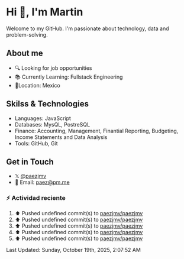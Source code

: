 # Hi 👋, I'm Martin

Welcome to my GitHub. I'm passionate about technology, data and problem-solving.

## About me

- 🔍 Looking for job opportunities
- 📚 Currently Learning: Fullstack Engineering
- 📍Location: Mexico

## Skilss & Technologies

- Languages: JavaScript
- Databases: MysQL, PostreSQL
- Finance: Accounting, Management, Finantial Reporting, Budgeting, Income Statements and Data Analysis
- Tools: GitHub, Git

## Get in Touch

- 𝕏 [@paezjmv](https://x.com/paezjmv)
- 📧 Email: <paez@pm.me>

### :zap: Actividad reciente
<!--START_SECTION:activity-->
<!--END_SECTION:activity-->

<!--RECENT_ACTIVITY:start-->
1. ⬆️ Pushed undefined commit(s) to [paezjmv/paezjmv](https://github.com/paezjmv/paezjmv)<br>
2. ⬆️ Pushed undefined commit(s) to [paezjmv/paezjmv](https://github.com/paezjmv/paezjmv)<br>
3. ⬆️ Pushed undefined commit(s) to [paezjmv/paezjmv](https://github.com/paezjmv/paezjmv)<br>
4. ⬆️ Pushed undefined commit(s) to [paezjmv/paezjmv](https://github.com/paezjmv/paezjmv)<br>
5. ⬆️ Pushed undefined commit(s) to [paezjmv/paezjmv](https://github.com/paezjmv/paezjmv)<br>
<!--RECENT_ACTIVITY:end-->
<!--RECENT_ACTIVITY:last_update-->
Last Updated: Sunday, October 19th, 2025, 2:07:52 AM
<!--RECENT_ACTIVITY:last_update_end-->

<!--
**paezjmv/paezjmv** is a ✨ _special_ ✨ repository because its `README.md` (this file) 
appears on your GitHub profile.

Here are some ideas to get you started:

- 🔭 I’m currently working on ...
- 🌱 I’m currently learning ...
- 👯 I’m looking to collaborate on ...
- 🤔 I’m looking for help with ...
- 💬 Ask me about ...
- 📫 How to reach me: ...
- 😄 Pronouns: ...
- ⚡ Fun fact: ...
-->
